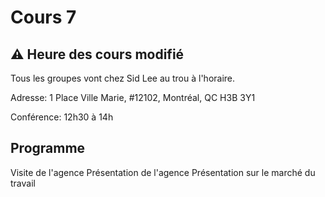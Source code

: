 # Cours 7

## ⚠️ Heure des cours modifié
Tous les groupes vont chez Sid Lee au trou à l'horaire. 

Adresse: 1 Place Ville Marie, #12102, Montréal, QC H3B 3Y1

Conférence: 12h30 à 14h

## Programme
Visite de l'agence
Présentation de l'agence
Présentation sur le marché du travail
